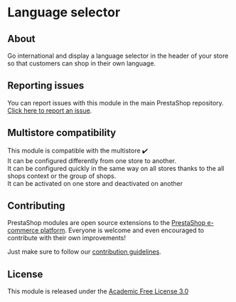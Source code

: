 # Language selector

## About

Go international and display a language selector in the header of your store so that customers can shop in their own language.

## Reporting issues

You can report issues with this module in the main PrestaShop repository. [Click here to report an issue][report-issue]. 

## Multistore compatibility

This module is compatible with the multistore :heavy_check_mark: <br/>
It can be configured differently from one store to another.<br/>
It can be configured quickly in the same way on all stores thanks to the all shops context or the group of shops.<br/>
It can be activated on one store and deactivated on another

## Contributing

PrestaShop modules are open source extensions to the [PrestaShop e-commerce platform][prestashop]. Everyone is welcome and even encouraged to contribute with their own improvements!

Just make sure to follow our [contribution guidelines][contribution-guidelines].

## License

This module is released under the [Academic Free License 3.0][AFL-3.0] 

[report-issue]: https://github.com/PrestaShop/PrestaShop/issues/new/choose
[prestashop]: https://www.prestashop.com/
[contribution-guidelines]: https://devdocs.prestashop.com/1.7/contribute/contribution-guidelines/project-modules/
[AFL-3.0]: https://opensource.org/licenses/AFL-3.0
